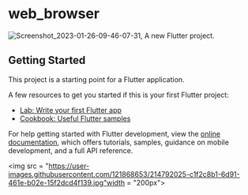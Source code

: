 # web_browser
![Screenshot_2023-01-26-09-46-07-31](),
A new Flutter project.

## Getting Started

This project is a starting point for a Flutter application.

A few resources to get you started if this is your first Flutter project:

- [Lab: Write your first Flutter app](https://docs.flutter.dev/get-started/codelab)
- [Cookbook: Useful Flutter samples](https://docs.flutter.dev/cookbook)

For help getting started with Flutter development, view the
[online documentation](https://docs.flutter.dev/), which offers tutorials,
samples, guidance on mobile development, and a full API reference.

<img src = "https://user-images.githubusercontent.com/121868653/214792025-c1f2c8b1-6d91-461e-b02e-15f2dcd4f139.jpg"width = "200px">
